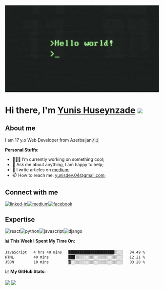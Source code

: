 ![Hello World Banner](https://github.com/YunisDEV/YunisDEV/blob/master/assets/coding.gif?raw=true)

# Hi there, I'm <a href="https://yunisdev.github.io" target="_blank">Yunis Huseynzade</a> <img src="https://media.giphy.com/media/hvRJCLFzcasrR4ia7z/giphy.gif" width="25px">

## About me

I am 17 y.o Web Developer from Azerbaijan🇦🇿

**Personal Stuffs:**

-	👨🏻‍💻 I’m currently working on something cool;
-	💬 Ask me about anything, I am happy to help;
-	📝 I write articles on [medium](https://yunisdev.medium.com/);
-	📫 How to reach me: yunisdev.04@gmail.com;

## Connect with me

[<img alt="linked-in" src="https://img.shields.io/badge/linkedin-%230077B5.svg?&style=for-the-badge&logo=linkedin&logoColor=white" />](https://www.linkedin.com/in/yunisdev)[<img alt="medium" src="https://img.shields.io/badge/medium-%2312100E.svg?&style=for-the-badge&logo=medium&logoColor=white" />](https://yunisdev.medium.com/)[<img alt="facebook" src="https://img.shields.io/badge/facebook-%231877F2.svg?&style=for-the-badge&logo=facebook&logoColor=white" />](https://www.facebook.com/yunisdev/)

## Expertise

<img alt="react" src="https://img.shields.io/badge/react-%2320232a.svg?&style=for-the-badge&logo=react&logoColor=%2361DAFB" /><img alt="python" src="https://img.shields.io/badge/python-%234B8BBE.svg?&style=for-the-badge&logo=python&logoColor=white" /><img alt="javascript" src="https://img.shields.io/badge/javascript-%23F0DB4F.svg?&style=for-the-badge&logo=javascript&logoColor=%23323330" /><img alt="django" src="https://img.shields.io/badge/django-%23092e20.svg?&style=for-the-badge&logo=django&logoColor=white" />

**📊 This Week I Spent My Time On:**
<!--START_SECTION:waka-->
```text
JavaScript   4 hrs 40 mins   █████████████████████░░░░   84.49 % 
HTML         40 mins         ███░░░░░░░░░░░░░░░░░░░░░░   12.21 % 
JSON         10 mins         ▓░░░░░░░░░░░░░░░░░░░░░░░░   03.28 % 
```
<!--END_SECTION:waka-->

**📈 My GitHub Stats:**

<p>
  <img height="180em" src="https://github-readme-stats.vercel.app/api?username=YunisDEV&show_icons=true&hide_border=true&&count_private=true&include_all_commits=true" />
  <img height="180em" src="https://github-readme-stats.vercel.app/api/top-langs/?username=YunisDEV&exclude_repo=KNN-Image-Classification&show_icons=true&hide_border=true&layout=compact&langs_count=8"/>
</p>

